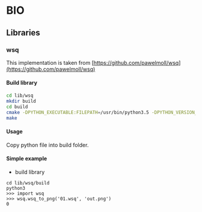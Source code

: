 # BIO

## Libraries

### wsq

This implementation is taken from [https://github.com/pawelmoll/wsq](https://github.com/pawelmoll/wsq)

#### Build library

```bash
cd lib/wsq
mkdir build
cd build
cmake -DPYTHON_EXECUTABLE:FILEPATH=/usr/bin/python3.5 -DPYTHON_VERSION_SUFFIX=-py35 ..
make
```

#### Usage
Copy python file into build folder.

#### Simple example

* build library
```
cd lib/wsq/build
python3
>>> import wsq
>>> wsq.wsq_to_png('01.wsq', 'out.png')
0
```
